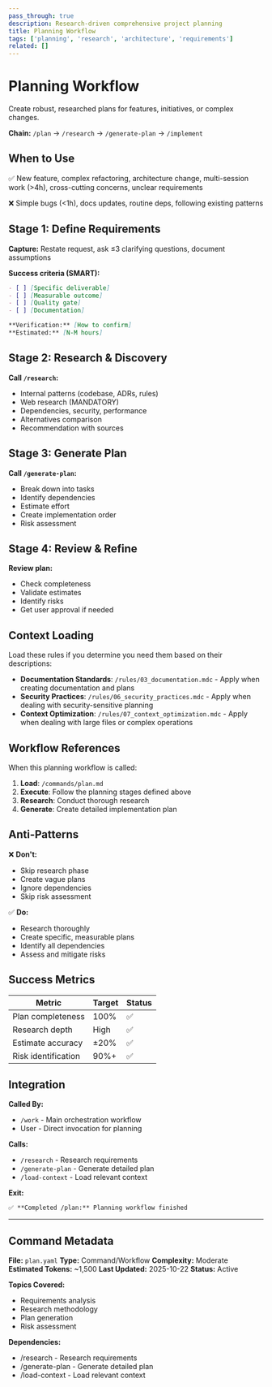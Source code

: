 ```yaml
---
pass_through: true
description: Research-driven comprehensive project planning
title: Planning Workflow
tags: ['planning', 'research', 'architecture', 'requirements']
related: []
---
```


# Planning Workflow

Create robust, researched plans for features, initiatives, or complex changes.

**Chain:** `/plan` → `/research` → `/generate-plan` → `/implement`

## When to Use

✅ New feature, complex refactoring, architecture change, multi-session work (>4h), cross-cutting concerns, unclear requirements

❌ Simple bugs (<1h), docs updates, routine deps, following existing patterns

## Stage 1: Define Requirements

**Capture:** Restate request, ask ≤3 clarifying questions, document assumptions

**Success criteria (SMART):**

```markdown
- [ ] [Specific deliverable]
- [ ] [Measurable outcome]
- [ ] [Quality gate]
- [ ] [Documentation]

**Verification:** [How to confirm]
**Estimated:** [N-M hours]
```

## Stage 2: Research & Discovery

**Call `/research`:**

- Internal patterns (codebase, ADRs, rules)
- Web research (MANDATORY)
- Dependencies, security, performance
- Alternatives comparison
- Recommendation with sources

## Stage 3: Generate Plan

**Call `/generate-plan`:**

- Break down into tasks
- Identify dependencies
- Estimate effort
- Create implementation order
- Risk assessment

## Stage 4: Review & Refine

**Review plan:**

- Check completeness
- Validate estimates
- Identify risks
- Get user approval if needed

## Context Loading

Load these rules if you determine you need them based on their descriptions:

- **Documentation Standards**: `/rules/03_documentation.mdc` - Apply when creating documentation and plans
- **Security Practices**: `/rules/06_security_practices.mdc` - Apply when dealing with security-sensitive planning
- **Context Optimization**: `/rules/07_context_optimization.mdc` - Apply when dealing with large files or complex operations

## Workflow References

When this planning workflow is called:

1. **Load**: `/commands/plan.md`
2. **Execute**: Follow the planning stages defined above
3. **Research**: Conduct thorough research
4. **Generate**: Create detailed implementation plan

## Anti-Patterns

❌ **Don't:**

- Skip research phase
- Create vague plans
- Ignore dependencies
- Skip risk assessment

✅ **Do:**

- Research thoroughly
- Create specific, measurable plans
- Identify all dependencies
- Assess and mitigate risks

## Success Metrics

| Metric | Target | Status |
|--------|--------|--------|
| Plan completeness | 100% | ✅ |
| Research depth | High | ✅ |
| Estimate accuracy | ±20% | ✅ |
| Risk identification | 90%+ | ✅ |

## Integration

**Called By:**

- `/work` - Main orchestration workflow
- User - Direct invocation for planning

**Calls:**

- `/research` - Research requirements
- `/generate-plan` - Generate detailed plan
- `/load-context` - Load relevant context

**Exit:**

```markdown
✅ **Completed /plan:** Planning workflow finished
```

---

## Command Metadata

**File:** `plan.yaml`
**Type:** Command/Workflow
**Complexity:** Moderate
**Estimated Tokens:** ~1,500
**Last Updated:** 2025-10-22
**Status:** Active

**Topics Covered:**

- Requirements analysis
- Research methodology
- Plan generation
- Risk assessment

**Dependencies:**

- /research - Research requirements
- /generate-plan - Generate detailed plan
- /load-context - Load relevant context
